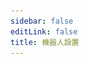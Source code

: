 ```yaml
---
sidebar: false
editLink: false
title: 機器人設置
---
```

<template>
  <div id="setting">
    <h1>機器人設置</h1>
    <blockquote>在進行設置之前，確保您已經同意了 bot 的隱私策略。</blockquote>
    <div>
      <h2>回覆消息設置</h2>
      <blockquote>
        在這裡可以自訂機器人的返回消息格式
        <br>
        在這裡請確保您的回覆格式不會超過 10位元組，太多了的話 bot 是發不出來的。
      </blockquote>
      <div id="officialtemplate">
        <div class="cards">
          <div class="card container" @click="current_template = '%NSFW|#NSFW %[%title%](%url%)% %p%\n%tags%'">
            <p>#NSFW <a href="">XX:Me</a> 1/4<br>
              #DARLINGintheFRANXX #ゼロツー #ココロ #ミク #イクノ #xx:me #トリカ
            </p>
          </div>
          <div class="card container"
            @click="current_template = '%NSFW|#NSFW %[%title%](%url%)% / id=|id% / [%author_name%](%author_url%) %p%\n%tags%'">
            <p>#NSFW <a href="">XX:Me</a> / id=67953985 / <a href="">rumikuu</a> 2/4<br>
              #DARLINGintheFRANXX #ゼロツー #ココロ #ミク #イクノ #xx:me #トリカ
            </p>
          </div>
          <div class="card container"
            @click="current_template = '%NSFW|#NSFW %[%title%](%url%)% / [%author_name%](%author_url%) %p%\n%tags%'">
            <p>#NSFW <a href="">XX:Me</a> / <a href="">rumikuu</a> 3/4<br>
              #DARLINGintheFRANXX #ゼロツー #ココロ #ミク #イクノ #xx:me #トリカ
            </p>
          </div>
        </div>
        <h3 style="text-align: center;">當前效果</h3>
        <div id="customtemplate">
          <div class="card" style="margin: auto;">
            <img src="../img/67953985_p0.jpg" style="width:100%">
            <!--selfxss 警告 不過無所謂了 能幹什麼呢？-->
            <span class="container" v-html="format(current_template)"></span>
          </div>
          <div class="card textareacard">
            <textarea v-model="current_template"></textarea>
          </div>
          <p>
            Telegram 的 Markdown 只支持以下這些：
            <br>
            ** __ []() ```
            <br>
            在自訂之前需要注意這些限制
            <br> 需要顯示連結？
            <br>
            <code>[標題](連結)</code> 遵循 Markdown 格式即可。
            其它的可以按照默認模板的例子更改就行了
            <br>
            <br>
            這邊均使用 %% 作為變數，其中變數前後都可以添加想要的文本進去使用 | 即可添加。
            <br>
            例子: <code>%連結:|url|?233%</code> -> 連結: https://www.pixiv.net/artworks/123?233
            <br>
            喜歡 | 的話，請在前面添加 | 來轉義掉即可
            <br>
            <code>%連結:\||url|\|?233%</code> -> 連結:| https://www.pixiv.net/artworks/123|?233
            <br>
            目前已經有的變數有:
            <br>
            <code>%title%</code> 作品標題
            <br>
            <code>%id%</code> 作品 id
            <br>
            <code>%url%</code> 作品連結 https://www.pixiv.net/artworks/:id
            <br>
            <code>%tags%</code> 作品標籤
            <br>
            <code>%NSFW%</code> 是否為 NSFW 作品
            <br>
            <code>%author_id%</code> 作者id
            <br>
            <code>%author_url%</code> 作者連結
            <br>
            <code>%author_name%</code> 作者名字
            <br>
            <code>%p%</code> 分p的時候顯示當前第幾p 格式為 當前p/總p數 1/2
          </p>
        </div>
      </div>
    </div>
    <!-- <div id="follow">
      <h2>關注推送設置</h2>
    </div>
    <div id="telegraph">
      <h2>telegraph 生成設置</h2>
    </div> -->
    <div id="save">
      <a target="_tshare" :href="'tg://msg_url?url=' + encodeURIComponent(raw_config)">保存更改</a>
      <p>為了匿名以及靜態化頁面，保存更改需要您複製命令給 bot，如果上面的按鈕無法跳轉至 telegram 並且發送消息給 Pixiv_bot 請手動複製以下文本黏貼至 bot</p>
      <div class="card textareacard">
        <textarea v-model="raw_config" readonly style="resize: none;"></textarea>
      </div>
    </div>
  </div>
</template>



<script>
  let MarkdownIt = require('markdown-it')
  let md = new MarkdownIt()
  export default {
    data: () => ({
      current_template: '%NSFW|#NSFW %[%title%](%url%)% %p%\n%tags%',
      raw_config: ''
    }),
    methods: {
      format(template = false) {
        return md.render(format({ "original_urls": [1, 2, 3, 4], "id": "67953985", "title": "XX:Me", "author_name": "rumikuu", "author_id": "3654183", "inline": [], "tags": ["DARLINGintheFRANXX", "ゼロツー", "ココロ", "ミク", "イクノ", "xx:me", "トリカゴ"], "nsfw": true }, {
          remove_caption: false,
          telegraph: false,
          tags: true,
          c_show_id: true,
          setting: {
            format: {
              message: template,
              inline: template
            }
          }
        }, 'message', 3).replaceAll('\n', '  \n'))
      },
      save() {
        this.raw_config = window.btoa(JSON.stringify({
          format: {
            message: this.current_template,
            inline: this.current_template,
          }
        }))
      }
    },
    watch: {
      current_template: function () {
        this.save()
      }
    },
    mounted() {
      let hash = location.hash.substr(1)
      if (!hash || hash.length < 10) {
        this.save()
        return
      }
      location.hash = '#'
      try {
        console.log(hash)
        let setting = {}
        if (setting = JSON.parse(window.atob(hash))) {
          this.current_template = setting.format.message
          this.save()
        }
      } catch (error) {
      }
    }
  }

  function format(td, flag, mode = 'message', p) {
    console.log(JSON.stringify(td))
    let template = flag.setting.format[mode]
    if (td.original_urls && td.original_urls.length > 1 && p !== -1)
      template = template.replaceAll('%p%', `${(p + 1)}/${td.original_urls.length}`)
    else
      template = template.replaceAll('%p%', '')
    let tags = '#' + td.tags.join(' #')
    tags = tags.substr(0, tags.length - 1)
    let splited_tamplate = template.replaceAll('\\%', '\uff69').split('%')  // 迫真转义 这个符号不会有人打出来把！！！
    let replace_list = [
      ['tags', flag.tags ? tags : false],
      ['id', flag.c_show_id ? td.id : false],
      ['url', `https://pixiv.net/artworks/${td.id}`],
      ['author_url', `https://www.pixiv.net/users/${td.author_id}`],
      ['author_name', td.author_name],
      ['title', td.title],
      ['NSFW', td.nsfw]
    ]
    splited_tamplate.map((r, id) => {
      replace_list.forEach(x => {
        if (x && r.includes(x[0])) {
          splited_tamplate[id] = Treplace(r, ...x)
        }
      })
    })
    template = splited_tamplate.join('').replaceAll('\uff69', '%')
    let temp = template.match(/\[.*?\]/)
    if (temp)
      temp.map(r => {
        template = template.replace(r, re_escape_strings(r))
      })
    return template
  }

  /**
   * Markdown 转义
   * @param {String} t 
   */
  function escape_strings(t) {
    '[]()*_`~'.split('').forEach(x => {
      t = t.toString().replaceAll(x, `\\${x}`)
    })
    return t
  }
  /**
   * ta 又转义回来了
   * @param {} t 
   */
  function re_escape_strings(t) {
    '()*_`~'.split('').forEach(x => {
      t = t.toString().replaceAll('\\' + x, x)
    })
    return t
  }
  function Treplace(r, name, value) {
    if (!r.includes(name))
      return r
    if (!value)
      return ''
    if (typeof value == 'boolean')
      value = ''
    return r.replaceAll('\\|', '\uffb4').split('|').map(l => {
      if (l == name) {
        if (name == 'tags')
          return value
        return escape_strings(value)
      }
      return l
    }).join('').replaceAll('\uffb4', '|')
  }
</script>

<style>
  .card {
    flex-grow: 1;
    flex-basis: 30%;
    max-width: 30%;
    box-shadow: 0 4px 8px 0 rgba(0, 0, 0, 0.2);
    transition: 0.3s;
    padding-top: 5px;
    cursor: pointer;
  }

  .cards {
    border-top: 1px solid #eaecef;
    padding: 1.2rem 0;
    margin-top: 2.5rem;
    display: flex;
    flex-wrap: wrap;
    align-items: flex-start;
    align-content: stretch;
    justify-content: space-between;
  }

  .card:hover,
  #save a:hover {
    box-shadow: 0 8px 16px 0 rgba(0, 0, 0, 0.2);
  }

  #officialtemplate .card {
    min-height: 80px;
  }


  #customtemplate>.card {
    cursor: unset;
  }

  .textareacard {
    margin: auto;
    max-width: 550px;
  }

  .textareacard>textarea {
    width: 100%;
    min-height: 66px;
    max-width: 550px;
  }

  .container p,
  .container a {
    font-size: 13px;
    margin-top: 0;
    padding-left: 3px;
    padding-right: 3px;
  }

  #save {
    text-align: center;
  }

  #save>a {
    display: inline-block;
    font-size: 1.2rem;
    color: #fff;
    background-color: #ff69b4;
    padding: .8rem 1.6rem;
    border-radius: 4px;
    box-sizing: border-box;
    border-bottom: 1px solid #ff69b4;
    text-decoration: none;
    cursor: pointer;
    margin-top: 40px;
    transition: 0.3s;
  }

  @media (max-width: 719px) {
    .cards {
      flex-direction: column
    }

    .card {
      max-width: 100%;
      margin-top: 20px;
    }

    /* #officialtemplate img {
      display: none;
    } */
    .textareacard>textarea {
      max-width: calc(100% - 5px);
    }
  }

  @media (max-width: 419px) {
    .card {
      padding-left: 0.5rem;
      padding-right: 0.5rem
    }
  }
</style>